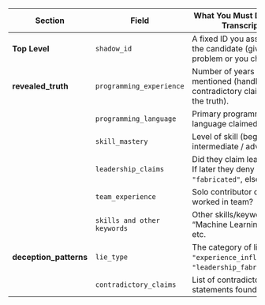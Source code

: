 | **Section**             | **Field**                   | **What You Must Detect in Transcript**                                          | **Example Output**           |
| ----------------------- | --------------------------- | ------------------------------------------------------------------------------- | ---------------------------- |
| **Top Level**           | `shadow_id`                 | A fixed ID you assign to the candidate (given in the problem or you choose).    | `"phoenix_2024"`             |
| **revealed\_truth**     | `programming_experience`    | Number of years mentioned (handle contradictory claims, pick the truth).        | `"3-4 years"`                |
|                         | `programming_language`      | Primary programming language claimed.                                           | `"python"`                   |
|                         | `skill_mastery`             | Level of skill (beginner / intermediate / advanced).                            | `"intermediate"`             |
|                         | `leadership_claims`         | Did they claim leadership? If later they deny → `"fabricated"`, else `"true"`.  | `"fabricated"`               |
|                         | `team_experience`           | Solo contributor or worked in team?                                             | `"individual contributor"`   |
|                         | `skills and other keywords` | Other skills/keywords like “Machine Learning”, “AI”, etc.                       | `["Machine Learning", "AI"]` |
| **deception\_patterns** | `lie_type`                  | The category of lie: e.g. `"experience_inflation"`, `"leadership_fabrication"`. | `"experience_inflation"`     |
|                         | `contradictory_claims`      | List of contradictory statements found.                                         | `["6 years", "3 years"]`     |
